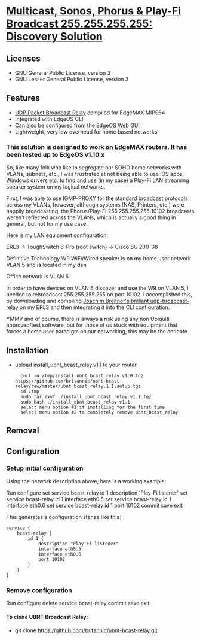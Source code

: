 # [Multicast, Sonos, Phorus & Play-Fi Broadcast 255.255.255.255:<port> Discovery Solution](https://community.ubnt.com/t5/EdgeMAX/Multicast-Sonos-Phorus-amp-Play-Fi-Broadcast-255-255-255-255-lt/td-p/1259616)

## Licenses
* GNU General Public License, version 3
* GNU Lesser General Public License, version 3

## Features

- [UDP Packet Broadcast Relay](http://www.joachim-breitner.de/udp-broadcast-relay/) compiled for EdgeMAX MIPS64
- Integrated with EdgeOS CLI
- Can also be configured from the EdgeOS Web GUI
- Lightweight, very low overhead for home based networks

### This solution is designed to work on EdgeMAX routers. It has been tested up to EdgeOS v1.10.x

So, like many folk who like to segregate our SOHO home networks with VLANs, subnets, etc., I was frustrated at not being able to use iOS apps, Windows drivers etc. to find and use (in my case) a Play-Fi LAN streaming speaker system on my logical networks.

First, I was able to use IGMP-PROXY for the standard broadcast protocols across my VLANs, however, although systems (NAS, Printers, etc.) were happily broadcasting, the Phorus/Play-Fi 255.255.255.255:10102 broadcasts weren't reflected across the VLANs, which is actually a good thing in general, but not for my use case.

Here is my LAN equipment configuration:

ERL3 -> ToughSwitch 8-Pro (root switch) -> Cisco SG 200-08

Definitive Technology W9 WiFi/Wired speaker is on my home user network VLAN 5 and is located in my den

Office network is VLAN 6

In order to have devices on VLAN 6 discover and use the W9 on VLAN 5, I needed to rebroadcast 255.255.255.255 on port 10102. I accomplished this, by downloading and compiling [Joachim Breitner's brilliant udp-broadcast-relay](http://www.joachim-breitner.de/udp-broadcast-relay/) on my ERL3 and then integrating it into the CLI configuration.

YMMV and of course, there is always a risk using any non Ubiquiti approved/test software, but for those of us stuck with equipment that forces a home user paradigm on our networking, this may be the antidote.

## Installation

* upload install_ubnt_bcast_relay.v1.1 to your router

        curl -o /tmp/install_ubnt_bcast_relay.v1.0.tgz https://github.com/britannic/ubnt-bcast-relay/raw/master/ubnt_bcast_relay.1.1.setup.tgz
        cd /tmp
        sudo tar zxvf ./install_ubnt_bcast_relay.v1.1.tgz
        sudo bash ./install_ubnt_bcast_relay.v1.1
        select menu option #1 if installing for the first time
        select menu option #2 to completely remove ubnt_bcast_relay

## Removal

## Configuration

### Setup initial configuration
Using the network description above, here is a working example:

Run configure
    set service bcast-relay id 1 description 'Play-Fi listener'
    set service bcast-relay id 1 interface eth0.5
    set service bcast-relay id 1 interface eth0.6
    set service bcast-relay id 1 port 10102
    commit
    save
    exit


This generates a configuration stanza like this:

    service {
        bcast-relay {
            id 1 {
                description "Play-Fi listener"
                interface eth0.5
                interface eth0.6
                port 10102
            }
        }
    }


### Remove configuration

Run configure
    delete service bcast-relay
    commit
    save
    exit


#### To clone UBNT Broadcast Relay:
* git clone https://github.com/britannic/ubnt-bcast-relay.git


